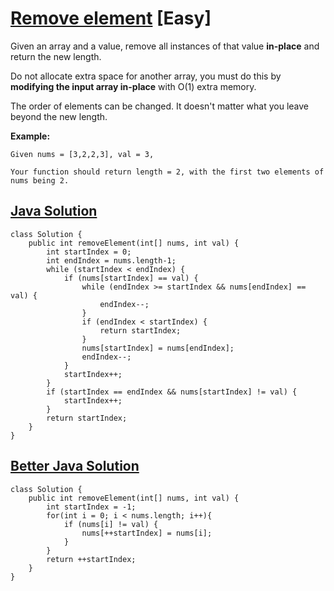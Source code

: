 # [Remove element](https://leetcode.com/problems/remove-element/description/) [Easy]

Given an array and a value, remove all instances of that value **in-place** and return the new length.

Do not allocate extra space for another array, you must do this by **modifying the input array in-place** with O(1) extra memory.

The order of elements can be changed. It doesn't matter what you leave beyond the new length.

**Example:**
```
Given nums = [3,2,2,3], val = 3,

Your function should return length = 2, with the first two elements of nums being 2.
```
## [Java Solution](https://leetcode.com/submissions/detail/139700331/)
```
class Solution {
    public int removeElement(int[] nums, int val) {
        int startIndex = 0;
        int endIndex = nums.length-1;
        while (startIndex < endIndex) {
            if (nums[startIndex] == val) {
                while (endIndex >= startIndex && nums[endIndex] == val) {
                    endIndex--;
                }
                if (endIndex < startIndex) {
                    return startIndex;
                }
                nums[startIndex] = nums[endIndex];
                endIndex--;
            }
            startIndex++;
        }
        if (startIndex == endIndex && nums[startIndex] != val) {
            startIndex++;
        }
        return startIndex;
    }
}
```

## [Better Java Solution]()
```
class Solution {
    public int removeElement(int[] nums, int val) {
        int startIndex = -1;
        for(int i = 0; i < nums.length; i++){
            if (nums[i] != val) {
                nums[++startIndex] = nums[i];
            }
        }
        return ++startIndex;
    }
}
```

